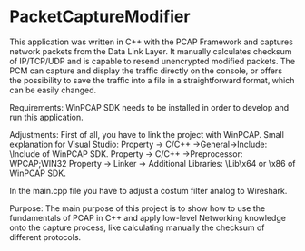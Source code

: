 # PacketCaptureModifier
This application was written in C++ with the PCAP Framework and captures network packets from the Data Link Layer. It manually calculates checksum of IP/TCP/UDP and is capable to resend unencrypted modified packets.
The PCM can capture and display the traffic directly on the console, or offers the possibility to save the traffic into a file in a straightforward format, which can be easily changed.

Requirements:
WinPCAP SDK needs to be installed in order to develop and run this application.

Adjustments:
First of all, you have to link the project with WinPCAP.
Small explanation for Visual Studio:
Property -> C/C++ ->General->Include: \Include of WinPCAP SDK.
Property -> C/C++ ->Preprocessor: WPCAP;WIN32
Property -> Linker -> Additional Libraries: \Lib\x64 or \x86 of WinPCAP SDK.

In the main.cpp file you have to adjust a costum filter analog to Wireshark.

Purpose:
The main purpose of this project is to show how to use the fundamentals of PCAP in C++ and apply low-level Networking knowledge onto the capture process, like calculating manually the checksum of different protocols.
 
